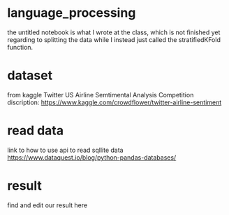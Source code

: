 # language_processing

the untitled notebook is what I wrote at the class, which is not finished yet regarding to splitting the data while I instead just called the stratifiedKFold function.


# dataset
from kaggle Twitter US Airline Semtimental Analysis Competition
discription: https://www.kaggle.com/crowdflower/twitter-airline-sentiment


# read data
link to how to use api to read sqllite data
https://www.dataquest.io/blog/python-pandas-databases/

# result
find and edit our result here
